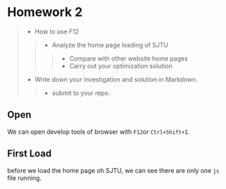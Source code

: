 # Homework 2
> * How to use F12
> > * Analyze the home page loading of SJTU
> > > * Compare with other website home pages 
> > > * Carry out your optimization solution
> * Write down your investigation and solution in Markdown.
> > * submit to your repo.
## Open
We can open develop tools of browser with ```F12```or ```Ctrl+Shift+I```.  
## First Load
before we load the home page oh SJTU, we can see there are only one ```js``` file running.
